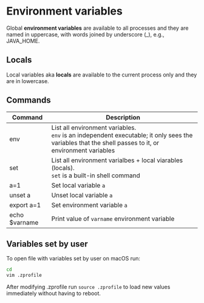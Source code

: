 # Environment variables

Global **environment variables** are available to all processes and they are named in uppercase, with words joined by underscore (_), e.g., JAVA_HOME.

## Locals

Local variables aka **locals** are available to the current process only and they are in lowercase.

## Commands

Command | Description
-|-
env | List all environment variables. <br>`env` is an independent executable; it only sees the variables that the shell passes to it, or environment variables
set | List all environment varialbes + local viarables (locals). <br>`set` is a built-in shell command
a=1 | Set local variable `a`
unset a | Unset local variable `a`
export a=1 | Set environment variable `a`
echo $varname | Print value of `varname` environment variable

## Variables set by user

To open file with variables set by user on macOS run:

```sh
cd
vim .zprofile
```

After modifying .zprofile run `source .zprofile` to load new values immediately without having to reboot.